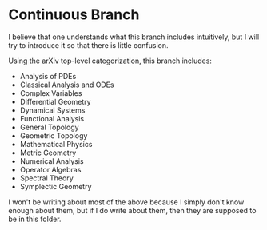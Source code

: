 # Continuous Branch
I believe that one understands what this branch includes intuitively, but I will try to introduce it so that there is little confusion.

Using the arXiv top-level categorization, this branch includes:
- Analysis of PDEs
- Classical Analysis and ODEs
- Complex Variables
- Differential Geometry
- Dynamical Systems
- Functional Analysis
- General Topology
- Geometric Topology
- Mathematical Physics
- Metric Geometry
- Numerical Analysis
- Operator Algebras
- Spectral Theory
- Symplectic Geometry

I won't be writing about most of the above because I simply don't know enough about them, but if I do write about them, then they are supposed to be in this folder.
